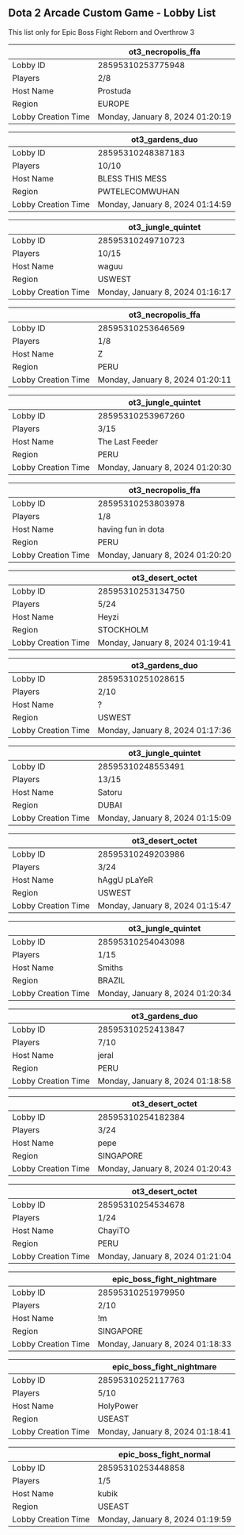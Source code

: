 ## Dota 2 Arcade Custom Game - Lobby List

This list only for Epic Boss Fight Reborn and Overthrow 3

|  | ot3_necropolis_ffa |
| ------ | ------ |
| Lobby ID | 28595310253775948 |
| Players | 2/8 |
| Host Name | Prostuda |
| Region | EUROPE |
| Lobby Creation Time | Monday, January 8, 2024 01:20:19 |


|  | ot3_gardens_duo |
| ------ | ------ |
| Lobby ID | 28595310248387183 |
| Players | 10/10 |
| Host Name | BLESS THIS MESS |
| Region | PWTELECOMWUHAN |
| Lobby Creation Time | Monday, January 8, 2024 01:14:59 |


|  | ot3_jungle_quintet |
| ------ | ------ |
| Lobby ID | 28595310249710723 |
| Players | 10/15 |
| Host Name | waguu |
| Region | USWEST |
| Lobby Creation Time | Monday, January 8, 2024 01:16:17 |


|  | ot3_necropolis_ffa |
| ------ | ------ |
| Lobby ID | 28595310253646569 |
| Players | 1/8 |
| Host Name | Z |
| Region | PERU |
| Lobby Creation Time | Monday, January 8, 2024 01:20:11 |


|  | ot3_jungle_quintet |
| ------ | ------ |
| Lobby ID | 28595310253967260 |
| Players | 3/15 |
| Host Name | The Last Feeder |
| Region | PERU |
| Lobby Creation Time | Monday, January 8, 2024 01:20:30 |


|  | ot3_necropolis_ffa |
| ------ | ------ |
| Lobby ID | 28595310253803978 |
| Players | 1/8 |
| Host Name | having fun in dota |
| Region | PERU |
| Lobby Creation Time | Monday, January 8, 2024 01:20:20 |


|  | ot3_desert_octet |
| ------ | ------ |
| Lobby ID | 28595310253134750 |
| Players | 5/24 |
| Host Name | Heyzi |
| Region | STOCKHOLM |
| Lobby Creation Time | Monday, January 8, 2024 01:19:41 |


|  | ot3_gardens_duo |
| ------ | ------ |
| Lobby ID | 28595310251028615 |
| Players | 2/10 |
| Host Name | ? |
| Region | USWEST |
| Lobby Creation Time | Monday, January 8, 2024 01:17:36 |


|  | ot3_jungle_quintet |
| ------ | ------ |
| Lobby ID | 28595310248553491 |
| Players | 13/15 |
| Host Name | Satoru |
| Region | DUBAI |
| Lobby Creation Time | Monday, January 8, 2024 01:15:09 |


|  | ot3_desert_octet |
| ------ | ------ |
| Lobby ID | 28595310249203986 |
| Players | 3/24 |
| Host Name | hAggU pLaYeR |
| Region | USWEST |
| Lobby Creation Time | Monday, January 8, 2024 01:15:47 |


|  | ot3_jungle_quintet |
| ------ | ------ |
| Lobby ID | 28595310254043098 |
| Players | 1/15 |
| Host Name | Smiths |
| Region | BRAZIL |
| Lobby Creation Time | Monday, January 8, 2024 01:20:34 |


|  | ot3_gardens_duo |
| ------ | ------ |
| Lobby ID | 28595310252413847 |
| Players | 7/10 |
| Host Name | jeral |
| Region | PERU |
| Lobby Creation Time | Monday, January 8, 2024 01:18:58 |


|  | ot3_desert_octet |
| ------ | ------ |
| Lobby ID | 28595310254182384 |
| Players | 3/24 |
| Host Name | pepe |
| Region | SINGAPORE |
| Lobby Creation Time | Monday, January 8, 2024 01:20:43 |


|  | ot3_desert_octet |
| ------ | ------ |
| Lobby ID | 28595310254534678 |
| Players | 1/24 |
| Host Name | ChayiTO |
| Region | PERU |
| Lobby Creation Time | Monday, January 8, 2024 01:21:04 |


|  | epic_boss_fight_nightmare |
| ------ | ------ |
| Lobby ID | 28595310251979950 |
| Players | 2/10 |
| Host Name | !m |
| Region | SINGAPORE |
| Lobby Creation Time | Monday, January 8, 2024 01:18:33 |


|  | epic_boss_fight_nightmare |
| ------ | ------ |
| Lobby ID | 28595310252117763 |
| Players | 5/10 |
| Host Name | HolyPower |
| Region | USEAST |
| Lobby Creation Time | Monday, January 8, 2024 01:18:41 |


|  | epic_boss_fight_normal |
| ------ | ------ |
| Lobby ID | 28595310253448858 |
| Players | 1/5 |
| Host Name | kubik |
| Region | USEAST |
| Lobby Creation Time | Monday, January 8, 2024 01:19:59 |


